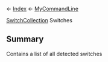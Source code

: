 ← [Index](Api-Index) ← [MyCommandLine](VRage.Game.ModAPI.Ingame.Utilities.MyCommandLine)

[SwitchCollection](VRage.Game.ModAPI.Ingame.Utilities.MyCommandLine+SwitchCollection) Switches

## Summary

Contains a list of all detected switches

